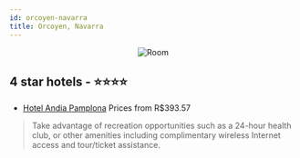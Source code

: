 ```yaml
---
id: orcoyen-navarra
title: Orcoyen, Navarra
---
```


<center><img src="https://i.travelapi.com/hotels/1000000/570000/561700/561622/c85e2e37_z.jpg" alt="Room" /></center>


##  4 star hotels - ⭐️⭐️⭐️⭐️

-    [Hotel Andia Pamplona](https://us.hurb.com/hotels/orcoyen/hotel-andia-pamplona-JNP-JP435065?cmp=18055) Prices from R$393.57
   > Take advantage of recreation opportunities such as a 24-hour health club, or other amenities including complimentary wireless Internet access and tour/ticket assistance.

